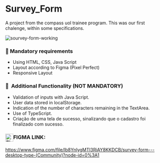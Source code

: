 # Survey_Form
A project from the compass uol trainee program. This was our first chalenge, within some specifications.

![sourvey-form-working](https://user-images.githubusercontent.com/71520936/209546280-b33fbddc-d534-49cb-9ebc-65a23f1fce4c.gif)

### 🔑 Mandatory requirements
<ul> 
    <li>Using HTML, CSS, Java Script</li>
    <li>Layout according to Figma (Pixel Perfect)</li>
    <li>Responsive Layout</li>
</ul>

### 🔑  Additional Functionality (NOT MANDATORY)
<ul> 
    <li>Validation of inputs with Java Script.</li>
    <li>User data stored in localStorage.</li>
    <li>Indication of the number of characters remaining in the TextArea.</li>
    <li>Use of TypeScript.</li>
    <li>
        Criação de uma tela de sucesso, sinalizando que o cadastro foi finalizado com sucesso. 
    </li>
</ul>

### <img align="center" alt="FIGMA" height="25" src="https://upload.wikimedia.org/wikipedia/commons/3/33/Figma-logo.svg">FIGMA LINK:
<a>https://www.figma.com/file/lb8YnlygMTI3RiAY8KKDCB/survey-form---desktop-type-(Community)?node-id=0%3A1</a>
